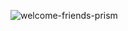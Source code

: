 ![welcome-friends-prism](https://github.com/EdmTechPhoenix/EdmTechPhoenix/assets/152468341/bc02ec3d-ac50-4bb4-8048-f02802d1ac81)
